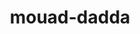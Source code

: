 ---
title: mouad-dadda
github: https://github.com/mouad-dadda
mode: dark
transition: 1s
score: 70.8
archetype:
- Little Bit of Everything
---